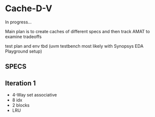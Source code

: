 # Cache-D-V
In progress...

Main plan is to create caches of different specs and then track AMAT to examine tradeoffs

test plan and env tbd (uvm testbench most likely with Synopsys EDA Playground setup)

SPECS
---
Iteration 1
---
- 4-Way set associative
- 8 idx
- 2 blocks
- LRU 
